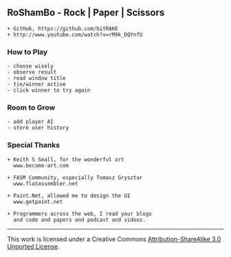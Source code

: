 
##  RoShamBo - Rock | Paper | Scissors
    + GitHub, https://github.com/bitRAKE
    + http://www.youtube.com/watch?v=rM9k_DQYnfU


### How to Play
    - choose wisely
    - observe result
	- read window title
	- tie/winner active
    - click winner to try again


### Room to Grow
    - add player AI
    - store user history


### Special Thanks
    + Keith S Small, for the wonderful art
      www.become-art.com

    + FASM Community, especially Tomasz Grysztar
      www.flatassembler.net

    + Paint.Net, allowed me to design the UI
      www.getpaint.net

    + Programmers across the web, I read your blogs
      and code and papers and podcast and videos.

___
This work is licensed under a Creative Commons
[Attribution-ShareAlike 3.0 Unported License](http://creativecommons.org/licenses/by-sa/3.0/).